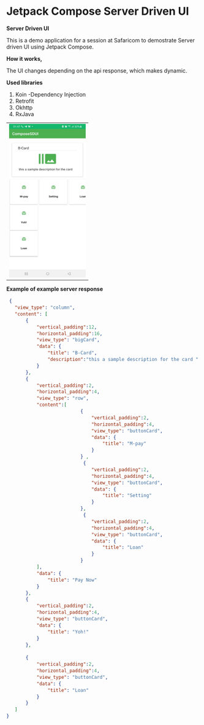 # Jetpack Compose Server Driven UI
**Server Driven UI**

This is a demo application for a session at Safaricom to demostrate Server driven  UI using  Jetpack Compose.

**How it works,**

The UI changes depending on the api response, which makes dynamic.

**Used libraries**

1. Koin -Dependency Injection
2. Retrofit
3. Okhttp
4. RxJava



<table>
<tr>
<td>
<img  width="200" height="400" src="https://github.com/AmosKorir/ComposeServerDrivenUI/blob/main/arts/i.jpeg"/>
</td>
</tr>
</table>


**Example of example server response**



 ```json
  {
    "view_type": "column",
    "content": [
        {
            "vertical_padding":12,
            "horizontal_padding":16,
            "view_type": "bigCard",
            "data": {
                "title": "B-Card",
                "description":"this a sample description for the card "
            }
        },
        {
            "vertical_padding":2,
            "horizontal_padding":4,
            "view_type": "row",
            "content":[
                            {
                                "vertical_padding":2,
                                "horizontal_padding":4,
                                "view_type": "buttonCard",
                                "data": {
                                    "title": "M-pay"
                                }
                            } ,
                             {
                                "vertical_padding":2,
                                "horizontal_padding":4,
                                "view_type": "buttonCard",
                                "data": {
                                    "title": "Setting"
                                }
                            },
                             {
                                "vertical_padding":2,
                                "horizontal_padding":4,
                                "view_type": "buttonCard",
                                "data": {
                                    "title": "Loan"
                                }
                            }          
            ],
            "data": {
                "title": "Pay Now"
            }
        },
        {
            "vertical_padding":2,
            "horizontal_padding":4,
            "view_type": "buttonCard",
            "data": {
                "title": "Yoh!"
            }
        },
        
        {
            "vertical_padding":2,
            "horizontal_padding":4,
            "view_type": "buttonCard",
            "data": {
                "title": "Loan"
            }
        }
    ]
}
  ```
        
        
        
        
